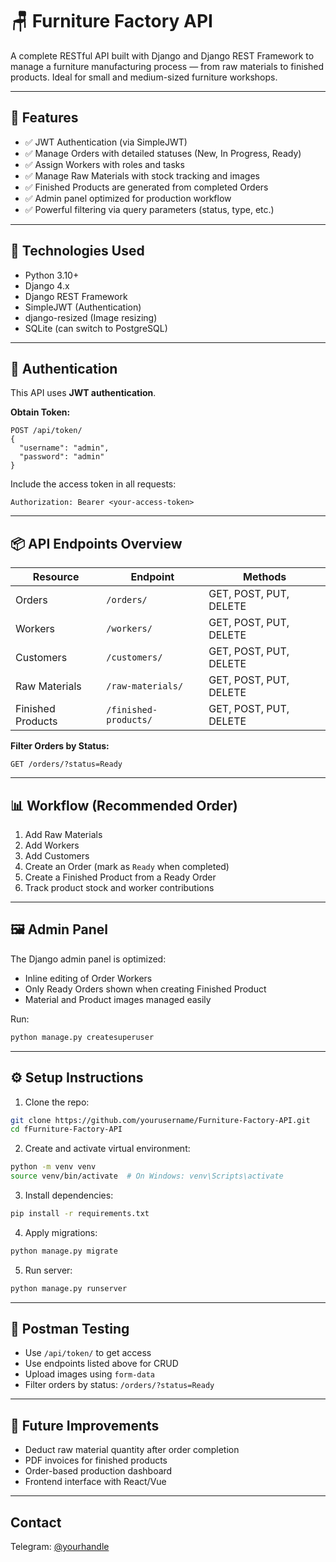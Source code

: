 # 🪑 Furniture Factory API

A complete RESTful API built with Django and Django REST Framework to manage a furniture manufacturing process — from raw materials to finished products. Ideal for small and medium-sized furniture workshops.

---

## 🚀 Features

* ✅ JWT Authentication (via SimpleJWT)
* ✅ Manage Orders with detailed statuses (New, In Progress, Ready)
* ✅ Assign Workers with roles and tasks
* ✅ Manage Raw Materials with stock tracking and images
* ✅ Finished Products are generated from completed Orders
* ✅ Admin panel optimized for production workflow
* ✅ Powerful filtering via query parameters (status, type, etc.)

---

## 🧱 Technologies Used

* Python 3.10+
* Django 4.x
* Django REST Framework
* SimpleJWT (Authentication)
* django-resized (Image resizing)
* SQLite (can switch to PostgreSQL)

---

## 🔐 Authentication

This API uses **JWT authentication**.

**Obtain Token:**

```http
POST /api/token/
{
  "username": "admin",
  "password": "admin"
}
```

Include the access token in all requests:

```
Authorization: Bearer <your-access-token>
```

---

## 📦 API Endpoints Overview

| Resource          | Endpoint              | Methods                |
| ----------------- | --------------------- | ---------------------- |
| Orders            | `/orders/`            | GET, POST, PUT, DELETE |
| Workers           | `/workers/`           | GET, POST, PUT, DELETE |
| Customers         | `/customers/`         | GET, POST, PUT, DELETE |
| Raw Materials     | `/raw-materials/`     | GET, POST, PUT, DELETE |
| Finished Products | `/finished-products/` | GET, POST, PUT, DELETE |

**Filter Orders by Status:**

```http
GET /orders/?status=Ready
```

---

## 📊 Workflow (Recommended Order)

1. Add Raw Materials
2. Add Workers
3. Add Customers
4. Create an Order (mark as `Ready` when completed)
5. Create a Finished Product from a Ready Order
6. Track product stock and worker contributions

---

## 🖼️ Admin Panel

The Django admin panel is optimized:

* Inline editing of Order Workers
* Only Ready Orders shown when creating Finished Product
* Material and Product images managed easily

Run:

```bash
python manage.py createsuperuser
```

---

## ⚙️ Setup Instructions

1. Clone the repo:

```bash
git clone https://github.com/yourusername/Furniture-Factory-API.git
cd fFurniture-Factory-API
```

2. Create and activate virtual environment:

```bash
python -m venv venv
source venv/bin/activate  # On Windows: venv\Scripts\activate
```

3. Install dependencies:

```bash
pip install -r requirements.txt
```

4. Apply migrations:

```bash
python manage.py migrate
```

5. Run server:

```bash
python manage.py runserver
```

---

## 📆 Postman Testing

* Use `/api/token/` to get access
* Use endpoints listed above for CRUD
* Upload images using `form-data`
* Filter orders by status: `/orders/?status=Ready`

---

## 🔧 Future Improvements

* Deduct raw material quantity after order completion
* PDF invoices for finished products
* Order-based production dashboard
* Frontend interface with React/Vue

---


##  Contact

Telegram: [@yourhandle](https://t.me/kozimov_01)
